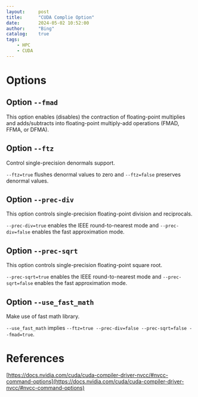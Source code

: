```yaml
---
layout:     post
title:      "CUDA Complie Option"
date:       2024-05-02 10:52:00
author:     "Bing"
catalog:    true
tags:
    - HPC
    - CUDA
---
```


# Options
## Option `--fmad`
This option enables (disables) the contraction of floating-point multiplies and adds/subtracts into floating-point multiply-add operations (FMAD, FFMA, or DFMA).

## Option `--ftz`
Control single-precision denormals support.

`--ftz=true` flushes denormal values to zero and `--ftz=false` preserves denormal values.

## Option `--prec-div`
This option controls single-precision floating-point division and reciprocals.

`--prec-div=true` enables the IEEE round-to-nearest mode and `--prec-div=false` enables the fast approximation mode.

## Option `--prec-sqrt`
This option controls single-precision floating-point square root.

`--prec-sqrt=true` enables the IEEE round-to-nearest mode and `--prec-sqrt=false` enables the fast approximation mode.

## Option `--use_fast_math`
Make use of fast math library.

`--use_fast_math` implies `--ftz=true --prec-div=false --prec-sqrt=false --fmad=true`.

# References
[https://docs.nvidia.com/cuda/cuda-compiler-driver-nvcc/#nvcc-command-options](https://docs.nvidia.com/cuda/cuda-compiler-driver-nvcc/#nvcc-command-options)

